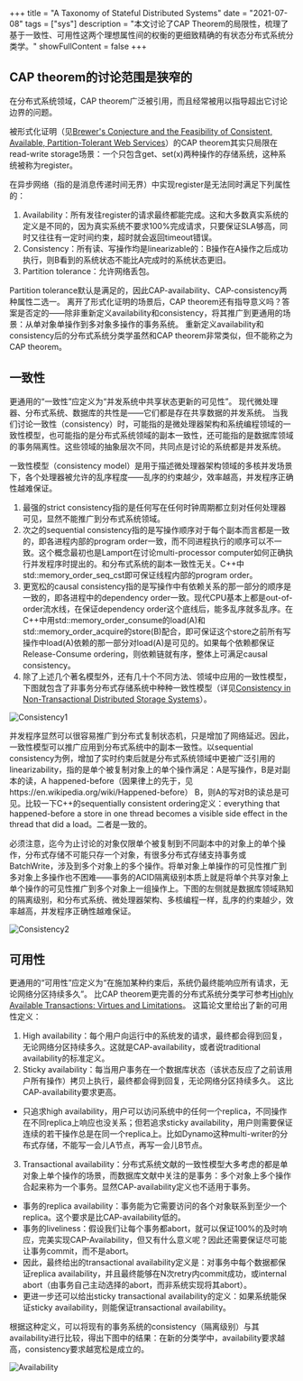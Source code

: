 +++
title = "A Taxonomy of Stateful Distributed Systems"
date = "2021-07-08"
tags = ["sys"]
description = "本文讨论了CAP Theorem的局限性，梳理了基于一致性、可用性这两个理想属性间的权衡的更细致精确的有状态分布式系统分类学。"
showFullContent = false
+++


## CAP theorem的讨论范围是狭窄的
在分布式系统领域，CAP theorem广泛被引用，而且经常被用以指导超出它讨论边界的问题。

被形式化证明（见[Brewer's Conjecture and the Feasibility of Consistent, Available, Partition-​Tolerant Web Services](https://users.ece.cmu.edu/~adrian/731-sp04/readings/GL-cap.pdf)）的CAP theorem其实只局限在read-write storage场景：一个只包含get、set(x)两种操作的存储系统，这种系统被称为register。

在异步网络（指的是消息传递时间无界）中实现register是无法同时满足下列属性的：
1. Availability：所有发往register的请求最终都能完成。这和大多数真实系统的定义是不同的，因为真实系统不要求100%完成请求，只要保证SLA够高，同时又往往有一定时间约束，超时就会返回timeout错误。
2. Consistency：所有读、写操作均是linearizable的：B操作在A操作之后成功执行，则B看到的系统状态不能比A完成时的系统状态更旧。
3. Partition tolerance：允许网络丢包。

Partition tolerance默认是满足的，因此CAP-availability、CAP-consistency两种属性二选一。
离开了形式化证明的场景后，CAP theorem还有指导意义吗？答案是否定的——除非重新定义availability和consistency，将其推广到更通用的场景：从单对象单操作到多对象多操作的事务系统。
重新定义availability和consistency后的分布式系统分类学虽然和CAP theorem非常类似，但不能称之为CAP theorem。


## 一致性
更通用的“一致性”应定义为“并发系统中共享状态更新的可见性”。
现代微处理器、分布式系统、数据库的共性是——它们都是存在共享数据的并发系统。
当我们讨论一致性（consistency）时，可能指的是微处理器架构和系统编程领域的一致性模型，也可能指的是分布式系统领域的副本一致性，还可能指的是数据库领域的事务隔离性。这些领域的抽象层次不同，共同点是讨论的系统都是并发系统。

一致性模型（consistency model）是用于描述微处理器架构领域的多核并发场景下，各个处理器被允许的乱序程度——乱序的约束越少，效率越高，并发程序正确性越难保证。
1. 最强的strict consistency指的是任何写在任何时钟周期都立刻对任何处理器可见，显然不能推广到分布式系统领域。
2. 次之的sequential consistency指的是写操作顺序对于每个副本而言都是一致的，即各进程内部的program order一致，而不同进程执行的顺序可以不一致。这个概念最初也是Lamport在讨论multi-processor computer如何正确执行并发程序时提出的。和分布式系统的副本一致性无关。C++中std::memory_order_seq_cst即可保证线程内部的program order。
3. 更宽松的causal consistency指的是写操作中有依赖关系的那一部分的顺序是一致的，即各进程中的dependency order一致。现代CPU基本上都是out-of-order流水线，在保证dependency order这个底线后，能多乱序就多乱序。在C++中用std::memory_order_consume的load(A)和std::memory_order_acquire的store(B)配合，即可保证这个store之前所有写操作中load(A)依赖的那一部分对load(A)是可见的。如果每个依赖都保证Release-Consume ordering，则依赖链就有序，整体上可满足causal consistency。
4. 除了上述几个著名模型外，还有几十个不同方法、领域中应用的一致性模型，下图就包含了非事务分布式存储系统中种种一致性模型（详见[Consistency in Non-Transactional Distributed Storage Systems](https://arxiv.org/pdf/1512.00168.pdf)）。

![Consistency1](https://cmbbq.github.io/img/1.png)

并发程序显然可以很容易推广到分布式复制状态机，只是增加了网络延迟。因此，一致性模型可以推广应用到分布式系统中的副本一致性。以sequential consistency为例，增加了实时约束后就是分布式系统领域中更被广泛引用的linearizability，指的是单个被复制对象上的单个操作满足：A是写操作，B是对副本的读，A happened-before（因果律上的先于，见https://en.wikipedia.org/wiki/Happened-before） B，则A的写对B的读总是可见。比较一下C++的sequentially consistent ordering定义：everything that happened-before a store in one thread becomes a visible side effect in the thread that did a load。二者是一致的。

必须注意，迄今为止讨论的对象仅限单个被复制到不同副本中的对象上的单个操作，分布式存储不可能只存一个对象，有很多分布式存储支持事务或BatchWrite，涉及到多个对象上的多个操作。将单对象上单操作的可见性推广到多对象上多操作也不困难——事务的ACID隔离级别本质上就是将单个共享对象上单个操作的可见性推广到多个对象上一组操作上。下图的左侧就是数据库领域熟知的隔离级别，和分布式系统、微处理器架构、多核编程一样，乱序的约束越少，效率越高，并发程序正确性越难保证。

![Consistency2](https://cmbbq.github.io/img/2.png)


## 可用性
更通用的“可用性”应定义为“在施加某种约束后，系统仍最终能响应所有请求，无论网络分区持续多久”。
比CAP theorem更完善的分布式系统分类学可参考[Highly Available Transactions: Virtues and Limitations](https://arxiv.org/pdf/1302.0309.pdf)。
这篇论文里给出了新的可用性定义：

1. High availability：每个用户向运行中的系统发的请求，最终都会得到回复，无论网络分区持续多久。这就是CAP-availability，或者说traditional availability的标准定义。
2. Sticky availability：每当用户事务在一个数据库状态（该状态反应了之前该用户所有操作）拷贝上执行，最终都会得到回复，无论网络分区持续多久。 这比CAP-availability要求更高。
  - 只追求high availability，用户可以访问系统中的任何一个replica，不同操作在不同replica上响应也没关系；但若追求sticky availability，用户则需要保证连续的若干操作总是在同一个replica上。比如Dynamo这种multi-writer的分布式存储，不能写一会儿A节点，再写一会儿B节点。
3. Transactional availability：分布式系统文献的一致性模型大多考虑的都是单对象上单个操作的场景，而数据库文献中关注的是事务：多个对象上多个操作合起来称为一个事务。显然CAP-availability定义也不适用于事务。
  - 事务的replica availability：事务能为它需要访问的各个对象联系到至少一个replica。这个要求是比CAP-availability低的。
  - 事务的liveliness：假设我们让每个事务都abort，就可以保证100%的及时响应，完美实现CAP-Availability，但又有什么意义呢？因此还需要保证尽可能让事务commit，而不是abort。
  - 因此，最终给出的transactional availability定义是：对事务中每个数据都保证replica availability，并且最终能够在N次retry内commit成功，或internal abort（由事务自己主动选择的abort，而非系统实现将其abort）。
  - 更进一步还可以给出sticky transactional availability的定义：如果系统能保证sticky availability，则能保证transactional availability。

根据这种定义，可以将现有的事务系统的consistency（隔离级别）与其availability进行比较，得出下图中的结果：在新的分类学中，availability要求越高，consistency要求越宽松是成立的。

![Availability](https://cmbbq.github.io/img/3.png)
